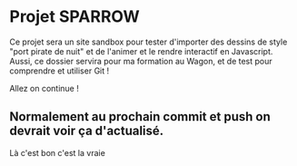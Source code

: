 # Projet SPARROW

Ce projet sera un site sandbox pour tester d'importer des dessins de style "port pirate de nuit" et de l'animer et le rendre interactif en Javascript. 
Aussi, ce dossier servira pour ma formation au Wagon, et de test pour comprendre et utiliser Git !

Allez on continue ! 
## Normalement au prochain commit et push on devrait voir ça d'actualisé.

Là c'est bon c'est la vraie 